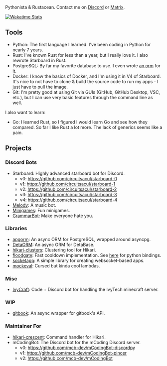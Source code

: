 Pythonista & Rustacean. Contact me on [Discord](https://discord.gg/dGAzZDaTS9) or [Matrix](https://matrix.to/#/#circuitsacul-room:matrix.org).

[![Wakatime Stats](https://wakatime.com/badge/user/3e0ed069-7498-4ab0-9b74-d5ac8e4a364b.svg)](https://wakatime.com/@3e0ed069-7498-4ab0-9b74-d5ac8e4a364b)

## Tools
 - Python: The first language I learned. I've been coding in Python for nearly 7 years.
 - Rust: I've known Rust for less than a year, but I really love it. I also rewrote Starboard in Rust.
 - PostgreSQL: By far my favorite database to use. I even wrote [an orm](https://github.com/circuitsacul/apgorm) for it.
 - Docker: I know the basics of Docker, and I'm using it in V4 of Starboard. It's nice to not have to clone & build the source code to run my apps - I just have to pull the image.
 - Git: I'm pretty good at using Git via GUIs (GitHub, GitHub Desktop, VSC, etc.), but I can use very basic features through the command line as well.

I also want to learn:
 - Go: I learned Rust, so I figured I would learn Go and see how they compared. So far I like Rust a lot more. The lack of generics seems like a pain.

## Projects
### Discord Bots
 - Starboard: Highly advanced starboard bot for Discord.
   - v0: https://github.com/circuitsacul/starboard-0
   - v1: https://github.com/circuitsacul/starboard-1
   - v2: https://github.com/circuitsacul/starboard-2
   - v3: https://github.com/circuitsacul/starboard-3
   - v4: https://github.com/circuitsacul/starboard-4
 - [Melody](https://github.com/circuitsacul/melody): A music bot.
 - [Minigames](https://github.com/circuitsacul/minigames): Fun minigames.
 - [GrammarBot](https://github.com/circuitsacul/grammarbot): Make everyone hate you.

### Libraries
 - [apgorm](https://github.com/circuitsacul/apgorm): An async ORM for PostgreSQL, wrapped around asyncpg.
 - [DetaORM](https://github.com/circuitsacul/detaorm): An async ORM for DetaBase.
 - [hikari-clusters](https://github.com/circuitsacul/hikari-clusters): Clustering tool for Hikari.
 - [floodgate](https://github.com/circuitsacul/floodgate): Fast cooldown implementation. See [here](https://github.com/lunarmagpie/floodgate) for python bindings.
 - [socketapp](https://github.com/circuitsacul/socketapp): A simple library for creating websocket-based apps.
 - [mockeval](https://github.com/circuitsacul/mockeval): Cursed but kinda cool lambdas.

### Misc
 - [IvyCraft](https://github.com/circuitsacul/ivycraft): Code + Discord bot for handling the IvyTech minecraft server.
 
### WIP
 - [gitbook](https://github.com/circuitsacul/gitbook): An async wrapper for gitbook's API.

### Maintainer For
 - [hikari-crescent](https://github.com/magpie-dev/hikari-crescent): Command handler for Hikari.
 - mCodingBot: The Discord bot for the mCoding Discord server.
   - v0: https://github.com/mcb-dev/mCodingBot-discordpy
   - v1: https://github.com/mcb-dev/mCodingBot-pincer
   - v2: https://github.com/mcb-dev/mCodingBot
